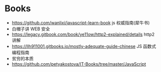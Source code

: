 # Books

- https://github.com/wanlixi/javascript-learn-book js 权威指南(犀牛书)
- 白帽子讲 WEB 安全
- https://legacy.gitbook.com/book/ye11ow/http2-explained/details http2 讲解
- https://llh911001.gitbooks.io/mostly-adequate-guide-chinese JS 函数式编程指南
- 贫穷的本质
- https://github.com/petyakostova/IT-Books/tree/master/JavaScript
